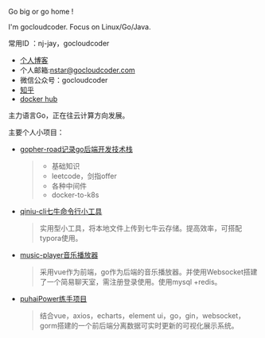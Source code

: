 Go big or go home !

I'm gocloudcoder. Focus on Linux/Go/Java.

常用ID ：nj-jay，gocloudcoder

* [个人博客](https://blog.gocloudcoder.com)
* 个人邮箱:nstar@gocloudcoder.com
* 微信公众号：gocloudcoder
* [知乎](https://www.zhihu.com/people/cloud-coder)
* [docker hub](https://hub.docker.com/u/gocloudcoder)

主力语言Go，正在往云计算方向发展。

主要个人小项目：

* [gopher-road记录go后端开发技术栈](https://github.com/gocloudcoder/gopher-road)

  > * 基础知识
  > * leetcode，剑指offer
  > * 各种中间件
  > * docker-to-k8s

* [qiniu-cli七牛命令行小工具](https://github.com/gocloudcoder/qiuniu-cli)

  > 实用型小工具，将本地文件上传到七牛云存储。提高效率，可搭配typora使用。

* [music-player音乐播放器](https://github.com/gocloudcoder/music-player)

  > 采用vue作为前端，go作为后端的音乐播放器。并使用Websocket搭建了一个简易聊天室，需注册登录使用。使用mysql +redis。

* [puhaiPower练手项目](https://github.com/gocloudcoder/puhaiPower)

  > 结合vue，axios，echarts，element ui，go，gin，websocket，gorm搭建的一个前后端分离数据可实时更新的可视化展示系统。

